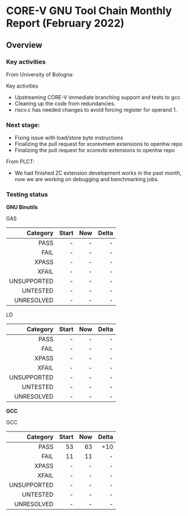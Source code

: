 # CORE-V GNU Tool Chain Monthly Report (February 2022)

## Overview

### Key activities

From University of Bologna:

Key activities

 * Upstreaming CORE-V immediate branching support and tests to gcc
 * Cleaning up the code from redundancies.
 * riscv.c has needed changes to avoid forcing register for operand 1.

### Next stage:

 * Fixing issue with load/store byte instructions
 * Finalizing the pull request for xcorevmem extensions to openhw repo
 * Finalizing the pull request for xcorevbi extensions to openhw repo

From PLCT:

 * We had finished ZC extension development works in the past month,
   now we are working on debugging and benchmarking jobs.

### Testing status

**GNU Binutils**
 
GAS
 
| Category    | Start      | Now          | Delta      |
| -----------:| ---------: | ---------:   | ---------: |
| PASS        | -          | -            | -          |
| FAIL        | -          | -            | -          |
| XPASS       | -          | -            | -          |
| XFAIL       | -          | -            | -          |
| UNSUPPORTED | -          | -            | -          |
| UNTESTED    | -          | -            | -          |
| UNRESOLVED  | -          | -            | -          |
 
LD
 
| Category    | Start      | Now          | Delta      |
| -----------:| ---------: | ---------:   | ---------: |
| PASS        | -          | -            | -          |
| FAIL        | -          | -            | -          |
| XPASS       | -          | -            | -          |
| XFAIL       | -          | -            | -          |
| UNSUPPORTED | -          | -            | -          |
| UNTESTED    | -          | -            | -          |
| UNRESOLVED  | -          | -            | -          |
 
 
**GCC**
 
GCC
 
| Category    | Start      | Now          | Delta      |
| -----------:| ---------: | ---------:   | ---------: |
| PASS        | 53         | 63           | +10        |
| FAIL        | 11         | 11           | -          |
| XPASS       | -          | -            | -          |
| XFAIL       | -          | -            | -          |
| UNSUPPORTED | -          | -            | -          |
| UNTESTED    | -          | -            | -          |
| UNRESOLVED  | -          | -            | -          |
